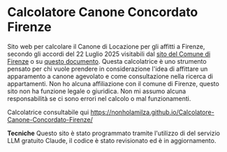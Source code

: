 # Calcolatore Canone Concordato Firenze
Sito web per calcolare il Canone di Locazione per gli affitti a Firenze, secondo gli accordi del 22 Luglio 2025 visitabili dal <a href="https://www.comune.firenze.it/novita/notizie/nuovi-accordi-territoriali-sulle-locazioni-abitative">sito del Comune di Firenze</a> o su <a href="https://sociale.comune.fi.it/system/files/2025-07/Accorro%20territoriale%20Firenze%20e%20comuni%20limitrofi%20sottoscritto%20il%2003.07.2025%20e%20valido%20dal%2007.07.2025_250704_105950.pdf">questo documento</a>. Questa calcolatrice è uno strumento pensato per chi vuole prendere in considerazione l'idea di affittare un apparamento a canone agevolato e come consultazione nella ricerca di appartamenti. Non ho alcuna affiliazione con il comune di Firenze, questo sito non ha funzione legale o giuridica. Non mi assumo alcuna responsabilità se ci sono errori nel calcolo o mal funzionamenti.

Calcolatrice consultabile qui https://nonholamilza.github.io/Calcolatore-Canone-Concordato-Firenze/

**Tecniche**
Questo sito è stato programmato tramite l'utilizzo di del servizio LLM gratuito Claude, il codice è stato revisionato ed è in aggiornamento.
